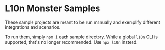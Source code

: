 # L10n Monster Samples

These sample projects are meant to be run manually and exemplify different integrations and scenarios.

To run them, simply `npm i` each sample directory. While a global `l10n` CLI is supported, that's no longer recommended. Use `npx l10n` instead.
